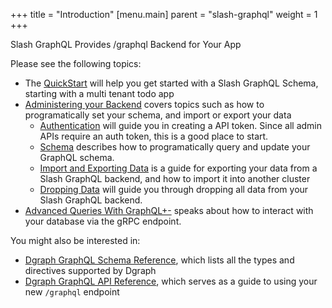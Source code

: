 +++
title = "Introduction"
[menu.main]
    parent = "slash-graphql"
    weight = 1   
+++

<p className="subheading font-weight-regular">Slash GraphQL Provides /graphql Backend for Your App</p>

Please see the following topics:

* The [QuickStart](../slash-quick-start) will help you get started with a Slash GraphQL Schema, starting with a multi tenant todo app
* [Administering your Backend](../../slash-graphql-admin/overview) covers topics such as how to programatically set your schema, and import or export your data
  * [Authentication](../../slash-graphql-admin/authentication) will guide you in creating a API token. Since all admin APIs require an auth token, this is a good place to start.
  * [Schema](../../slash-graphql-admin/schema) describes how to programatically query and update your GraphQL schema.
  * [Import and Exporting Data](../../slash-graphql-admin/import-export) is a guide for exporting your data from a Slash GraphQL backend, and how to import it into another cluster
  * [Dropping Data](../../slash-graphql-admin/drop-data) will guide you through dropping all data from your Slash GraphQL backend.
* [Advanced Queries With GraphQL+-](../advanced-queries) speaks about how to interact with your database via the gRPC endpoint.

You might also be interested in:
* [Dgraph GraphQL Schema Reference](/doc/schema), which lists all the types and directives supported by Dgraph
* [Dgraph GraphQL API Reference](/doc/api/), which serves as a guide to using your new `/graphql` endpoint

